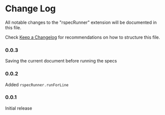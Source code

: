 # Change Log

All notable changes to the "rspecRunner" extension will be documented in this file.

Check [Keep a Changelog](http://keepachangelog.com/) for recommendations on how to structure this file.

### 0.0.3

Saving the current document before running the specs
### 0.0.2

Added `rspecRunner.runForLine`

### 0.0.1

Initial release